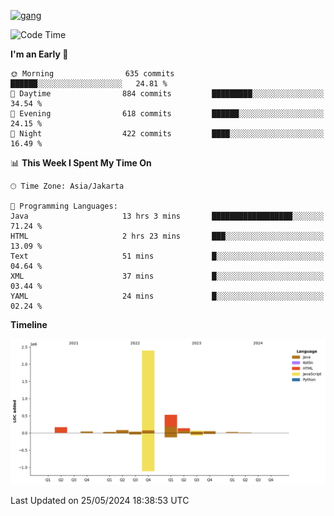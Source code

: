 <!-- [<img src='https://dev.karakun.com/assets/posts/2018-09-16-jc-java-article/3duke_suspects.jpg' alt='java'>](https://github.com/yeahbutstill) -->
[<img src='https://asset-2.tstatic.net/tribunnewswiki/foto/bank/images/Mozart.jpg' alt='gang'>](https://github.com/yeahbutstill)

<!--START_SECTION:waka-->
![Code Time](http://img.shields.io/badge/Code%20Time-2%2C712%20hrs%2045%20mins-blue)

**I'm an Early 🐤** 

```text
🌞 Morning                635 commits         ██████░░░░░░░░░░░░░░░░░░░   24.81 % 
🌆 Daytime                884 commits         █████████░░░░░░░░░░░░░░░░   34.54 % 
🌃 Evening                618 commits         ██████░░░░░░░░░░░░░░░░░░░   24.15 % 
🌙 Night                  422 commits         ████░░░░░░░░░░░░░░░░░░░░░   16.49 % 
```


📊 **This Week I Spent My Time On** 

```text
🕑︎ Time Zone: Asia/Jakarta

💬 Programming Languages: 
Java                     13 hrs 3 mins       ██████████████████░░░░░░░   71.24 % 
HTML                     2 hrs 23 mins       ███░░░░░░░░░░░░░░░░░░░░░░   13.09 % 
Text                     51 mins             █░░░░░░░░░░░░░░░░░░░░░░░░   04.64 % 
XML                      37 mins             █░░░░░░░░░░░░░░░░░░░░░░░░   03.44 % 
YAML                     24 mins             █░░░░░░░░░░░░░░░░░░░░░░░░   02.24 % 
```

**Timeline**

![Lines of Code chart](https://raw.githubusercontent.com/yeahbutstill/yeahbutstill/main/assets/bar_graph.png)


 Last Updated on 25/05/2024 18:38:53 UTC
<!--END_SECTION:waka-->
